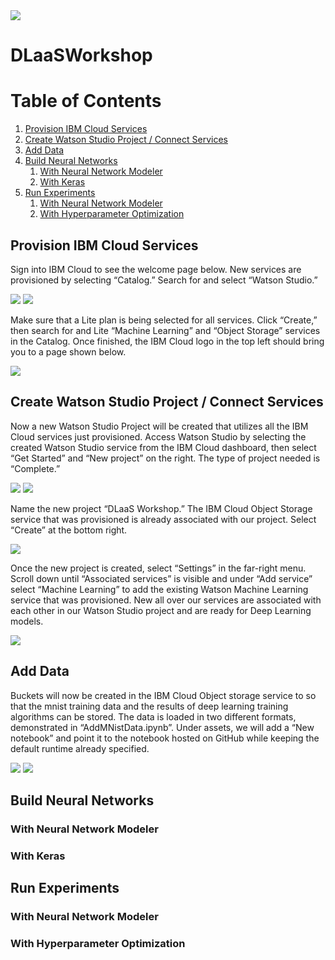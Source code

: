 <img src="images/IBM.png">

# DLaaSWorkshop
# Table of Contents
1. [Provision IBM Cloud Services](#provision)
2. [Create Watson Studio Project / Connect Services](#create)
3. [Add Data](#add)
4. [Build Neural Networks](#build)
	1. [With Neural Network Modeler](#wnnm1)
	2. [With Keras](#wkeras)
5. [Run Experiments](#run)
	1. [With Neural Network Modeler](#wnnm2)
	2. [With Hyperparameter Optimization](#whpo)


## Provision IBM Cloud Services  <a name="provision"></a>
Sign into IBM Cloud to see the welcome page below. New services are provisioned by selecting “Catalog.” Search for and select “Watson Studio.”

<img src="images/Picture1.png">
<img src="images/Picture2.png">

Make sure that a Lite plan is being selected for all services. Click “Create,” then search for and Lite “Machine Learning” and “Object Storage” services in the Catalog. Once finished, the IBM Cloud logo in the top left should bring you to a page shown below.

<img src="images/Picture3.png">

## Create Watson Studio Project / Connect Services <a name="create"></a>
Now a new Watson Studio Project will be created that utilizes all the IBM Cloud services just provisioned. Access Watson Studio by selecting the created Watson Studio service from the IBM Cloud dashboard, then select “Get Started” and “New project” on the right. The type of project needed is “Complete.”

<img src="images/Picture4.png">
<img src="images/Picture5.png">

Name the new project “DLaaS Workshop.” The IBM Cloud Object Storage service that was provisioned is already associated with our project. Select “Create” at the bottom right.

<img src="images/Picture6.png">

Once the new project is created, select “Settings” in the far-right menu. Scroll down until “Associated services” is visible and under “Add service” select “Machine Learning” to add the existing Watson Machine Learning service that was provisioned. New all over our services are associated with each other in our Watson Studio project and are ready for Deep Learning models.

<img src="images/Picture7.png">

## Add Data <a name="add"></a>
Buckets will now be created in the IBM Cloud Object storage service to so that the mnist training data and the results of deep learning training algorithms can be stored. The data is loaded in two different formats, demonstrated in “AddMNistData.ipynb”. Under assets, we will add a “New notebook” and point it to the notebook hosted on GitHub while keeping the default runtime already specified.

<img src="images/Picture8.png">
<img src="images/Picture9.png">


## Build Neural Networks <a name="build"></a>
### With Neural Network Modeler <a name="wnnm1"></a>
### With Keras <a name="wkeras"></a>
## Run Experiments <a name="run"></a>
### With Neural Network Modeler <a name="wnnm2"></a>
### With Hyperparameter Optimization <a name="whpo"></a>
  
